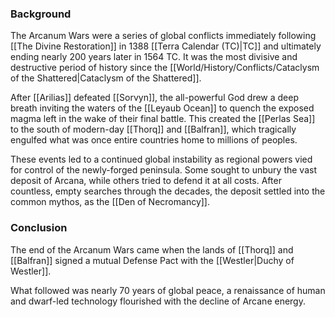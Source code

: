### Background
The Arcanum Wars were a series of global conflicts immediately following [[The Divine Restoration]] in 1388 [[Terra Calendar (TC)|TC]] and ultimately ending nearly 200 years later in 1564 TC. It was the most divisive and destructive period of history since the [[World/History/Conflicts/Cataclysm of the Shattered|Cataclysm of the Shattered]].

After [[Arilias]] defeated [[Sorvyn]], the all-powerful God drew a deep breath inviting the waters of the [[Leyaub Ocean]] to quench the exposed magma left in the wake of their final battle. This created the [[Perlas Sea]] to the south of modern-day [[Thorq]] and [[Balfran]], which tragically engulfed what was once entire countries home to millions of peoples.

These events led to a continued global instability as regional powers vied for control of the newly-forged peninsula. Some sought to unbury the vast deposit of Arcana, while others tried to defend it at all costs. After countless, empty searches through the decades, the deposit settled into the common mythos, as the [[Den of Necromancy]].

### Conclusion
The end of the Arcanum Wars came when the lands of [[Thorq]] and [[Balfran]] signed a mutual Defense Pact with the [[Westler|Duchy of Westler]]. 

What followed was nearly 70 years of global peace, a renaissance of human and dwarf-led technology flourished with the decline of Arcane energy.